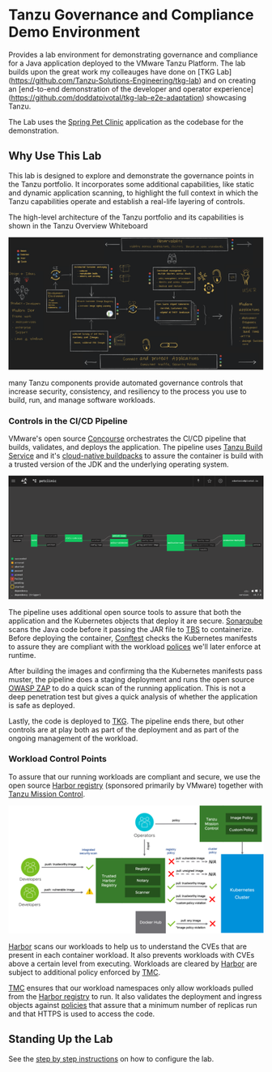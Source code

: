 # Tanzu Governance and Compliance Demo Environment

Provides a lab environment for demonstrating governance and compliance
for a Java application deployed to the VMware Tanzu Platform. The lab
builds upon the great work my colleauges have done on [TKG Lab]
(https://github.com/Tanzu-Solutions-Engineering/tkg-lab) and on creating 
an [end-to-end demonstration of the developer and operator experience]
(https://github.com/doddatpivotal/tkg-lab-e2e-adaptation) showcasing Tanzu.

The Lab uses the [Spring Pet Clinic](https://github.com/spring-projects/spring-petclinic)
application as the codebase for the demonstration. 

## Why Use This Lab

This lab is designed to explore and demonstrate the governance points in
the Tanzu portfolio. It incorporates some additional capabilities, like
static and dynamic application scanning, to highlight the full context in 
which the Tanzu capabilities operate and establish a real-life layering of 
controls.

The high-level architecture of the Tanzu portfolio and its capabilities is
shown in the Tanzu Overview Whiteboard

![Tanzu Overvierw Whiteboard](docs/whiteboard.png)

many Tanzu components provide automated governance controls that increase
security, consistency, and resiliency to the process you use to build, run,
and manage software workloads.

### Controls in the CI/CD Pipeline

VMware's open source [Concourse](https://concourse-ci.org) orchestrates the
CI/CD pipeline that builds, validates, and deploys the application. The 
pipeline uses [Tanzu Build Service](https://tanzu.vmware.com/build-service)
and it's [cloud-native buildpacks](https://buildpacks.io) to assure the 
container is build with a trusted version of the JDK and the underlying
operating system.

![CI/CD pipeline with Tanzu Build Service](docs/pipeline.png)

The pipeline uses additional open source tools to assure that both the 
application and the Kubernetes objects that deploy it are secure. 
[Sonarqube](https://sonarqube.com) scans the Java code before it passing 
the JAR file to [TBS](https://tanzu.vmware.com/build-service) to 
containerize. Before deploying the container, [Conftest](https://conftest.dev)
checks the Kubernetes manifests to assure they are compliant with the
workload [polices](conftest/policy) we'll later enforce at runtime.

After building the images and confirming tha the Kubernetes manifests
pass muster, the pipeline does a staging deployment and runs the open 
source [OWASP ZAP](https://owasp.org/www-project-zap/) to do a quick scan 
of the running application. This is not a deep penetration test but gives
a quick analysis of whether the application is safe as deployed.

Lastly, the code is deployed to [TKG](https://tanzu.vmware.com/kubernetes-grid).
The pipeline ends there, but other controls are at play both as part
of the deployment and as part of the ongoing management of the workload.

### Workload Control Points

To assure that our running workloads are compliant and secure, we use
the open source [Harbor registry](https://goharbor.io) (sponsored
primarily by VMware) together with [Tanzu Mission Control](https://tanzu.vmware.com/mission-control).

![Harbor and TMC control points](docs/workload-controls.png)

[Harbor](https://goharbor.io) scans our workloads to help us to 
understand the CVEs that are present in each container workload. It
also prevents workloads with CVEs above a certain level from 
executing. Workloads are cleared by [Harbor](https://goharbor.io)
are subject to additional policy enforced by [TMC](https://tanzu.vmware.com/mission-control).

[TMC](https://tanzu.vmware.com/mission-control) ensures that our
workload namespaces only allow workloads pulled from the [Harbor 
registry](https://goharbor.io) to run. It also validates the 
deployment and ingress objects against [policies](tmc/policy/template)
that assure that a minimum number of replicas run and that HTTPS
is used to access the code.

## Standing Up the Lab

See the [step by step instructions](docs/instructions.md) on how to configure
the lab.
